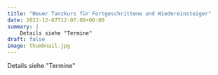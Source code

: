```yaml
---
title: "Neuer Tanzkurs für Fortgeschrittene und Wiedereinsteiger"
date: 2022-12-07T12:07:00+00:00
summary: |
    Details siehe "Termine"
draft: false
image: thumbnail.jpg
---
```


Details siehe "Termine"



